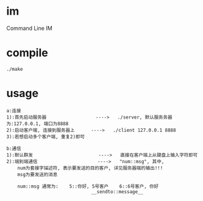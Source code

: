 im
==

Command Line IM

compile
=======
    ./make

usage
=====
    a:连接
    1):首先启动服务器                  ---->   ./server, 默认服务务器为:127.0.0.1, 端口为8888
    2):启动客户端, 连接到服务器上      ---->   ./client 127.0.0.1 8888
    3):若想启动多个客户端, 重复2)即可

    b:通信
    1):默认群发                        ---->   直接在客户端上从键盘上输入字符即可
    2):端到端通信                      ---->   "num::msg", 其中, 
        num为套接字描述符, 表示要发送的目的客户, 详见服务器端的输出!!!
        msg为要发送的消息

        num::msg 通常为:    5::你好, 5号客户    6::6号客户, 你好
                                   __sendto::message__
